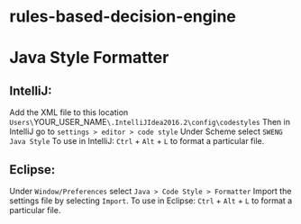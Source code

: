# rules-based-decision-engine


# Java Style Formatter

## IntelliJ:
Add the XML file to this location `Users\`YOUR_USER_NAME`\.IntelliJIdea2016.2\config\codestyles`
Then in IntelliJ go to `settings > editor > code style`
Under Scheme select `SWENG Java Style`
To use in IntelliJ: `Ctrl` + `Alt` + `L` to format a particular file.

## Eclipse:
Under `Window/Preferences` select `Java > Code Style > Formatter`
Import the settings file by selecting `Import`.
To use in Eclipse: `Ctrl` + `Alt` + `L` to format a particular file. 